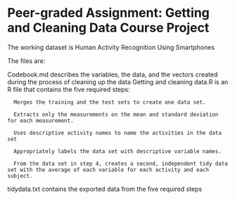 # Peer-graded Assignment: Getting and Cleaning Data Course Project

The working dataset is Human Activity Recognition Using Smartphones

The files are:

  Codebook.md describes the variables, the data, and the vectors created during the process of cleaning up the data
  Getting and cleaning data.R is an R file that contains the five required steps:
  
      Merges the training and the test sets to create one data set.

      Extracts only the measurements on the mean and standard deviation for each measurement.

      Uses descriptive activity names to name the activities in the data set

      Appropriately labels the data set with descriptive variable names.

      From the data set in step 4, creates a second, independent tidy data set with the average of each variable for each activity and each subject.

  tidydata.txt contains the exported data from the five required steps
